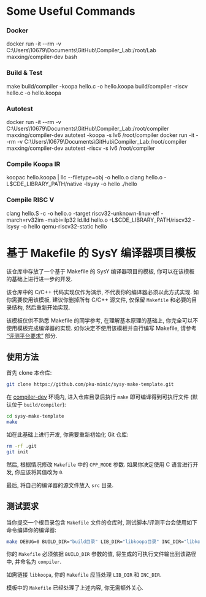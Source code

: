 # Some Useful Commands

### Docker

docker run -it --rm -v C:\Users\10679\Documents\GitHub\Compiler_Lab:/root/Lab maxxing/compiler-dev bash

### Build & Test

make
build/compiler -koopa hello.c -o hello.koopa
build/compiler -riscv hello.c -o hello.koopa

### Autotest

docker run -it --rm -v C:\Users\10679\Documents\GitHub\Compiler_Lab:/root/compiler maxxing/compiler-dev autotest -koopa -s lv6 /root/compiler
docker run -it --rm -v C:\Users\10679\Documents\GitHub\Compiler_Lab:/root/compiler maxxing/compiler-dev autotest -riscv -s lv6 /root/compiler

### Compile Koopa IR

koopac hello.koopa | llc --filetype=obj -o hello.o
clang hello.o -L$CDE_LIBRARY_PATH/native -lsysy -o hello
./hello

### Compile RISC V

clang hello.S -c -o hello.o -target riscv32-unknown-linux-elf -march=rv32im -mabi=ilp32
ld.lld hello.o -L$CDE_LIBRARY_PATH/riscv32 -lsysy -o hello
qemu-riscv32-static hello

# 基于 Makefile 的 SysY 编译器项目模板

该仓库中存放了一个基于 Makefile 的 SysY 编译器项目的模板, 你可以在该模板的基础上进行进一步的开发.

该仓库中的 C/C++ 代码实现仅作为演示, 不代表你的编译器必须以此方式实现. 如你需要使用该模板, 建议你删掉所有 C/C++ 源文件, 仅保留 `Makefile` 和必要的目录结构, 然后重新开始实现.

该模板仅供不熟悉 Makefile 的同学参考, 在理解基本原理的基础上, 你完全可以不使用模板完成编译器的实现. 如你决定不使用该模板并自行编写 Makefile, 请参考 [“评测平台要求”](#评测平台要求) 部分.

## 使用方法

首先 clone 本仓库:

```sh
git clone https://github.com/pku-minic/sysy-make-template.git
```

在 [compiler-dev](https://github.com/pku-minic/compiler-dev) 环境内, 进入仓库目录后执行 `make` 即可编译得到可执行文件 (默认位于 `build/compiler`):

```sh
cd sysy-make-template
make
```

如在此基础上进行开发, 你需要重新初始化 Git 仓库:

```sh
rm -rf .git
git init
```

然后, 根据情况修改 `Makefile` 中的 `CPP_MODE` 参数. 如果你决定使用 C 语言进行开发, 你应该将其值改为 `0`.

最后, 将自己的编译器的源文件放入 `src` 目录.

## 测试要求

当你提交一个根目录包含 `Makefile` 文件的仓库时, 测试脚本/评测平台会使用如下命令编译你的编译器:

```sh
make DEBUG=0 BUILD_DIR="build目录" LIB_DIR="libkoopa目录" INC_DIR="libkoopa头文件目录" -C "repo目录"
```

你的 `Makefile` 必须依据 `BUILD_DIR` 参数的值, 将生成的可执行文件输出到该路径中, 并命名为 `compiler`.

如需链接 `libkoopa`, 你的 `Makefile` 应当处理 `LIB_DIR` 和 `INC_DIR`.

模板中的 `Makefile` 已经处理了上述内容, 你无需额外关心.
